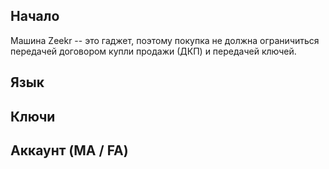 ## Начало

Машина Zeekr -- это гаджет, поэтому покупка не должна ограничиться передачей
договором купли продажи (ДКП) и передачей ключей.

## Язык

## Ключи

## Аккаунт (MA / FA)
